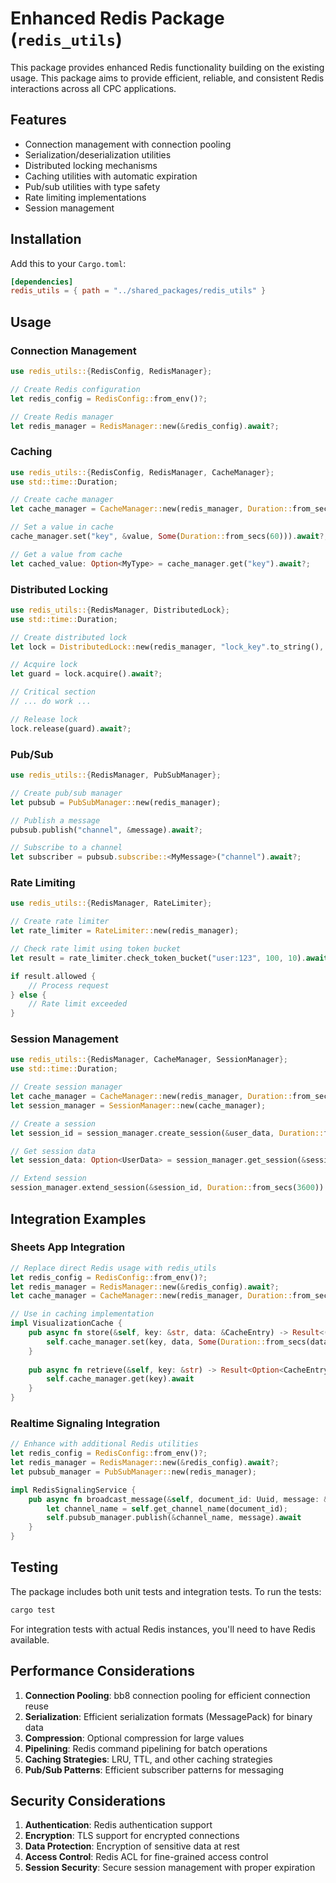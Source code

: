 # Enhanced Redis Package (`redis_utils`)

This package provides enhanced Redis functionality building on the existing usage. This package aims to provide efficient, reliable, and consistent Redis interactions across all CPC applications.

## Features

- Connection management with connection pooling
- Serialization/deserialization utilities
- Distributed locking mechanisms
- Caching utilities with automatic expiration
- Pub/sub utilities with type safety
- Rate limiting implementations
- Session management

## Installation

Add this to your `Cargo.toml`:

```toml
[dependencies]
redis_utils = { path = "../shared_packages/redis_utils" }
```

## Usage

### Connection Management

```rust
use redis_utils::{RedisConfig, RedisManager};

// Create Redis configuration
let redis_config = RedisConfig::from_env()?;

// Create Redis manager
let redis_manager = RedisManager::new(&redis_config).await?;
```

### Caching

```rust
use redis_utils::{RedisConfig, RedisManager, CacheManager};
use std::time::Duration;

// Create cache manager
let cache_manager = CacheManager::new(redis_manager, Duration::from_secs(300));

// Set a value in cache
cache_manager.set("key", &value, Some(Duration::from_secs(60))).await?;

// Get a value from cache
let cached_value: Option<MyType> = cache_manager.get("key").await?;
```

### Distributed Locking

```rust
use redis_utils::{RedisManager, DistributedLock};
use std::time::Duration;

// Create distributed lock
let lock = DistributedLock::new(redis_manager, "lock_key".to_string(), Duration::from_secs(30));

// Acquire lock
let guard = lock.acquire().await?;

// Critical section
// ... do work ...

// Release lock
lock.release(guard).await?;
```

### Pub/Sub

```rust
use redis_utils::{RedisManager, PubSubManager};

// Create pub/sub manager
let pubsub = PubSubManager::new(redis_manager);

// Publish a message
pubsub.publish("channel", &message).await?;

// Subscribe to a channel
let subscriber = pubsub.subscribe::<MyMessage>("channel").await?;
```

### Rate Limiting

```rust
use redis_utils::{RedisManager, RateLimiter};

// Create rate limiter
let rate_limiter = RateLimiter::new(redis_manager);

// Check rate limit using token bucket
let result = rate_limiter.check_token_bucket("user:123", 100, 10).await?;

if result.allowed {
    // Process request
} else {
    // Rate limit exceeded
}
```

### Session Management

```rust
use redis_utils::{RedisManager, CacheManager, SessionManager};
use std::time::Duration;

// Create session manager
let cache_manager = CacheManager::new(redis_manager, Duration::from_secs(300));
let session_manager = SessionManager::new(cache_manager);

// Create a session
let session_id = session_manager.create_session(&user_data, Duration::from_secs(3600)).await?;

// Get session data
let session_data: Option<UserData> = session_manager.get_session(&session_id).await?;

// Extend session
session_manager.extend_session(&session_id, Duration::from_secs(3600)).await?;
```

## Integration Examples

### Sheets App Integration

```rust
// Replace direct Redis usage with redis_utils
let redis_config = RedisConfig::from_env()?;
let redis_manager = RedisManager::new(&redis_config).await?;
let cache_manager = CacheManager::new(redis_manager, Duration::from_secs(300));

// Use in caching implementation
impl VisualizationCache {
    pub async fn store(&self, key: &str, data: &CacheEntry) -> Result<(), RedisError> {
        self.cache_manager.set(key, data, Some(Duration::from_secs(data.ttl))).await
    }
    
    pub async fn retrieve(&self, key: &str) -> Result<Option<CacheEntry>, RedisError> {
        self.cache_manager.get(key).await
    }
}
```

### Realtime Signaling Integration

```rust
// Enhance with additional Redis utilities
let redis_config = RedisConfig::from_env()?;
let redis_manager = RedisManager::new(&redis_config).await?;
let pubsub_manager = PubSubManager::new(redis_manager);

impl RedisSignalingService {
    pub async fn broadcast_message(&self, document_id: Uuid, message: &SignalingMessage) -> Result<(), RedisError> {
        let channel_name = self.get_channel_name(document_id);
        self.pubsub_manager.publish(&channel_name, message).await
    }
}
```

## Testing

The package includes both unit tests and integration tests. To run the tests:

```bash
cargo test
```

For integration tests with actual Redis instances, you'll need to have Redis available.

## Performance Considerations

1. **Connection Pooling**: bb8 connection pooling for efficient connection reuse
2. **Serialization**: Efficient serialization formats (MessagePack) for binary data
3. **Compression**: Optional compression for large values
4. **Pipelining**: Redis command pipelining for batch operations
5. **Caching Strategies**: LRU, TTL, and other caching strategies
6. **Pub/Sub Patterns**: Efficient subscriber patterns for messaging

## Security Considerations

1. **Authentication**: Redis authentication support
2. **Encryption**: TLS support for encrypted connections
3. **Data Protection**: Encryption of sensitive data at rest
4. **Access Control**: Redis ACL for fine-grained access control
5. **Session Security**: Secure session management with proper expiration